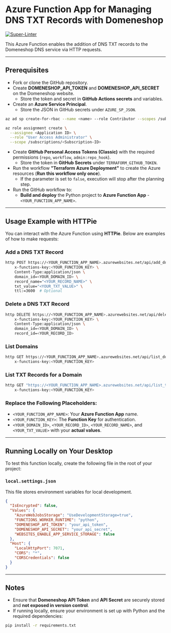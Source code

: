 # Azure Function App for Managing DNS TXT Records with Domeneshop
[![Super-Linter](https://github.com/rokris/domeneshop-azure-function-app/actions/workflows/superlint.yml/badge.svg)](https://github.com/marketplace/actions/super-linter)

This Azure Function enables the addition of DNS TXT records to the Domeneshop DNS service via HTTP requests.

---

## **Prerequisites**

- Fork or clone the GitHub repository.
- Create **DOMENESHOP_API_TOKEN** and **DOMENESHOP_API_SECRET** on the Domeneshop website.
  - Store the token and secret in **GitHub Actions secrets** and variables.
- Create an **Azure Service Principal**.
  - Store the JSON in GitHub secrets under `AZURE_SP_JSON`.

```bash
az ad sp create-for-rbac --name <name> --role Contributor --scopes /subscriptions/<Subscription-ID> --json-auth

az role assignment create \
  --assignee <Application ID> \
  --role "User Access Administrator" \
  --scope /subscriptions/<Subscription-ID>
```

- Create **GitHub Personal Access Tokens (Classic)** with the required permissions (`repo`, `workflow`, `admin:repo_hook`).
  - Store the token in **GitHub Secrets** under `TERRAFORM_GITHUB_TOKEN`.
- Run the workflow **"Terraform Azure Deployment"** to create the Azure resources (**Run this workflow only once**).
  - If the parameter is set to `false`, execution will stop after the planning step.
- Run the GitHub workflow to:
  - **Build and deploy** the Python project to **Azure Function App** - `<YOUR_FUNCTION_APP_NAME>`.

---

## **Usage Example with HTTPie**

You can interact with the Azure Function using **HTTPie**. Below are examples of how to make requests:

### **Add a DNS TXT Record**
```bash
http POST https://<YOUR_FUNCTION_APP_NAME>.azurewebsites.net/api/add_dns_txt \
    x-functions-key:<YOUR_FUNCTION_KEY> \
    Content-Type:application/json \
    domain_id=<YOUR_DOMAIN_ID> \
    record_name="<YOUR_RECORD_NAME>" \
    txt_value="<YOUR_TXT_VALUE>" \
    ttl:=3600  # Optional
```

### **Delete a DNS TXT Record**
```bash
http DELETE https://<YOUR_FUNCTION_APP_NAME>.azurewebsites.net/api/delete_dns_txt \
    x-functions-key:<YOUR_FUNCTION_KEY> \
    Content-Type:application/json \
    domain_id=<YOUR_DOMAIN_ID> \
    record_id=<YOUR_RECORD_ID>
```

### **List Domains**
```bash
http GET https://<YOUR_FUNCTION_APP_NAME>.azurewebsites.net/api/list_domains \
    x-functions-key:<YOUR_FUNCTION_KEY>
```

### **List TXT Records for a Domain**
```bash
http GET "https://<YOUR_FUNCTION_APP_NAME>.azurewebsites.net/api/list_txt_records?domain_name=example.com" \
    x-functions-key:<YOUR_FUNCTION_KEY>
```

### **Replace the Following Placeholders:**
- `<YOUR_FUNCTION_APP_NAME>`: Your **Azure Function App** name.
- `<YOUR_FUNCTION_KEY>`: The **Function Key** for authentication.
- `<YOUR_DOMAIN_ID>`, `<YOUR_RECORD_ID>`, `<YOUR_RECORD_NAME>`, and `<YOUR_TXT_VALUE>` with your **actual values**.

---

## **Running Locally on Your Desktop**

To test this function locally, create the following file in the root of your project:

### **`local.settings.json`**
This file stores environment variables for local development.

```json
{
  "IsEncrypted": false,
  "Values": {
    "AzureWebJobsStorage": "UseDevelopmentStorage=true",
    "FUNCTIONS_WORKER_RUNTIME": "python",
    "DOMENESHOP_API_TOKEN": "your_api_token",
    "DOMENESHOP_API_SECRET": "your_api_secret",
    "WEBSITES_ENABLE_APP_SERVICE_STORAGE": false
  },
  "Host": {
    "LocalHttpPort": 7071,
    "CORS": "*",
    "CORSCredentials": false
  }
}
```

---

## **Notes**
- Ensure that **Domeneshop API Token** and **API Secret** are securely stored and **not exposed in version control**.
- If running locally, ensure your environment is set up with Python and the required dependencies:

```bash
pip install -r requirements.txt
```
